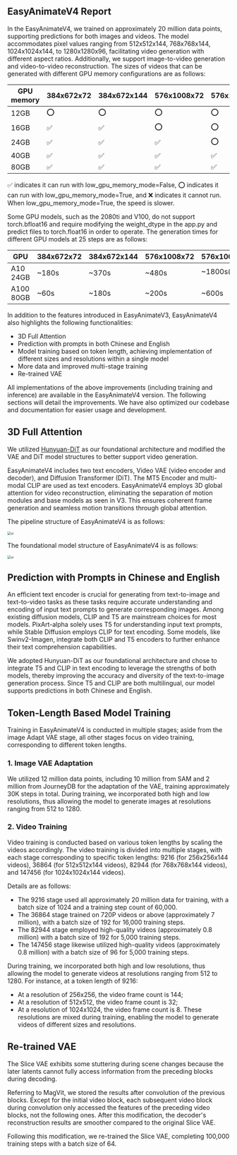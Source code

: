 ## EasyAnimateV4 Report
In the EasyAnimateV4, we trained on approximately 20 million data points, supporting predictions for both images and videos. The model accommodates pixel values ranging from 512x512x144, 768x768x144, 1024x1024x144, to 1280x1280x96, facilitating video generation with different aspect ratios. Additionally, we support image-to-video generation and video-to-video reconstruction. The sizes of videos that can be generated with different GPU memory configurations are as follows:

| GPU memory | 384x672x72 | 384x672x144 | 576x1008x72 | 576x1008x144 | 768x1344x72 | 768x1344x144 | 960x1680x96 |
|----------|----------|----------|----------|----------|----------|----------|----------|
| 12GB | ⭕️ | ⭕️ | ⭕️ | ⭕️ | ❌ | ❌ | ❌ |
| 16GB | ✅ | ✅ | ⭕️ | ⭕️ | ⭕️ | ❌ | ❌ |
| 24GB | ✅ | ✅ | ✅ | ⭕️ | ✅ | ❌ | ❌ |
| 40GB | ✅ | ✅ | ✅ | ✅ | ✅ | ✅ | ✅ |
| 80GB | ✅ | ✅ | ✅ | ✅ | ✅ | ✅ | ✅ |
✅ indicates it can run with low_gpu_memory_mode=False, ⭕️ indicates it can run with low_gpu_memory_mode=True, and ❌ indicates it cannot run. When low_gpu_memory_mode=True, the speed is slower.

Some GPU models, such as the 2080ti and V100, do not support torch.bfloat16 and require modifying the weight_dtype in the app.py and predict files to torch.float16 in order to operate. The generation times for different GPU models at 25 steps are as follows:

| GPU | 384x672x72 | 384x672x144 | 576x1008x72 | 576x1008x144 | 768x1344x72 | 768x1344x144 | 960x1680x96 |
|----------|----------|----------|----------|----------|----------|----------|----------|
| A10 24GB | ~180s | ~370s | ~480s | ~1800s(⭕️) | ~1000s | ❌ | ❌ |
| A100 80GB | ~60s | ~180s | ~200s | ~600s | ~500s | ~1800s | ~1800s |

In addition to the features introduced in EasyAnimateV3, EasyAnimateV4 also highlights the following functionalities:

- 3D Full Attention
- Prediction with prompts in both Chinese and English
- Model training based on token length, achieving implementation of different sizes and resolutions within a single model
- More data and improved multi-stage training
- Re-trained VAE

All implementations of the above improvements (including training and inference) are available in the EasyAnimateV4 version. The following sections will detail the improvements. We have also optimized our codebase and documentation for easier usage and development.

## 3D Full Attention
We utilized [Hunyuan-DiT](https://github.com/Tencent/HunyuanDiT) as our foundational architecture and modified the VAE and DiT model structures to better support video generation. 

EasyAnimateV4 includes two text encoders, Video VAE (video encoder and decoder), and Diffusion Transformer (DiT). The MT5 Encoder and multi-modal CLIP are used as text encoders. EasyAnimateV4 employs 3D global attention for video reconstruction, eliminating the separation of motion modules and base models as seen in V3. This ensures coherent frame generation and seamless motion transitions through global attention.

The pipeline structure of EasyAnimateV4 is as follows:

<img src="https://pai-aigc-photog.oss-cn-hangzhou.aliyuncs.com/easyanimate/asset/framework_v4.jpg" alt="ui" style="zoom:50%;" />

The foundational model structure of EasyAnimateV4 is as follows:

<img src="https://pai-aigc-photog.oss-cn-hangzhou.aliyuncs.com/easyanimate/asset/pipeline_v4.jpg" alt="ui" style="zoom:50%;" />

## Prediction with Prompts in Chinese and English
An efficient text encoder is crucial for generating from text-to-image and text-to-video tasks as these tasks require accurate understanding and encoding of input text prompts to generate corresponding images. Among existing diffusion models, CLIP and T5 are mainstream choices for most models. PixArt-alpha solely uses T5 for understanding input text prompts, while Stable Diffusion employs CLIP for text encoding. Some models, like Swinv2-Imagen, integrate both CLIP and T5 encoders to further enhance their text comprehension capabilities.

We adopted Hunyuan-DiT as our foundational architecture and chose to integrate T5 and CLIP in text encoding to leverage the strengths of both models, thereby improving the accuracy and diversity of the text-to-image generation process. Since T5 and CLIP are both multilingual, our model supports predictions in both Chinese and English.

## Token-Length Based Model Training
Training in EasyAnimateV4 is conducted in multiple stages; aside from the image Adapt VAE stage, all other stages focus on video training, corresponding to different token lengths.

### 1. Image VAE Adaptation
We utilized 12 million data points, including 10 million from SAM and 2 million from JourneyDB for the adaptation of the VAE, training approximately 30K steps in total. During training, we incorporated both high and low resolutions, thus allowing the model to generate images at resolutions ranging from 512 to 1280.

### 2. Video Training
Video training is conducted based on various token lengths by scaling the videos accordingly. The video training is divided into multiple stages, with each stage corresponding to specific token lengths: 9216 (for 256x256x144 videos), 36864 (for 512x512x144 videos), 82944 (for 768x768x144 videos), and 147456 (for 1024x1024x144 videos).

Details are as follows:

- The 9216 stage used all approximately 20 million data for training, with a batch size of 1024 and a training step count of 60,000.
- The 36864 stage trained on 720P videos or above (approximately 7 million), with a batch size of 192 for 16,000 training steps.
- The 82944 stage employed high-quality videos (approximately 0.8 million) with a batch size of 192 for 5,000 training steps.
- The 147456 stage likewise utilized high-quality videos (approximately 0.8 million) with a batch size of 96 for 5,000 training steps.

During training, we incorporated both high and low resolutions, thus allowing the model to generate videos at resolutions ranging from 512 to 1280. For instance, at a token length of 9216:
- At a resolution of 256x256, the video frame count is 144;
- At a resolution of 512x512, the video frame count is 32;
- At a resolution of 1024x1024, the video frame count is 8.
These resolutions are mixed during training, enabling the model to generate videos of different sizes and resolutions.

## Re-trained VAE
The Slice VAE exhibits some stuttering during scene changes because the later latents cannot fully access information from the preceding blocks during decoding. 

Referring to MagVit, we stored the results after convolution of the previous blocks. Except for the initial video block, each subsequent video block during convolution only accessed the features of the preceding video blocks, not the following ones. After this modification, the decoder's reconstruction results are smoother compared to the original Slice VAE.

Following this modification, we re-trained the Slice VAE, completing 100,000 training steps with a batch size of 64.